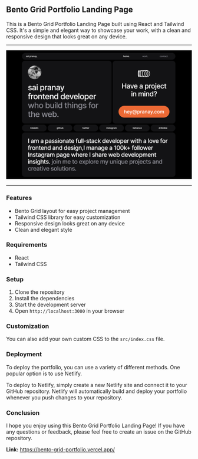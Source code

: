 ## Bento Grid Portfolio Landing Page

This is a Bento Grid Portfolio Landing Page built using React and Tailwind CSS. It's a simple and elegant way to showcase your work, with a clean and responsive design that looks great on any device.
____
![Bento Grid Portfolio Landing Page](image.png)
____
### Features

* Bento Grid layout for easy project management
* Tailwind CSS library for easy customization
* Responsive design looks great on any device
* Clean and elegant style

### Requirements

* React
* Tailwind CSS

### Setup

1. Clone the repository
2. Install the dependencies
3. Start the development server
4. Open `http://localhost:3000` in your browser

### Customization

You can also add your own custom CSS to the `src/index.css` file.

### Deployment

To deploy the portfolio, you can use a variety of different methods. One popular option is to use Netlify.

To deploy to Netlify, simply create a new Netlify site and connect it to your GitHub repository. Netlify will automatically build and deploy your portfolio whenever you push changes to your repository.

### Conclusion

I hope you enjoy using this Bento Grid Portfolio Landing Page! If you have any questions or feedback, please feel free to create an issue on the GitHub repository.

**Link:** https://bento-grid-portfolio.vercel.app/
